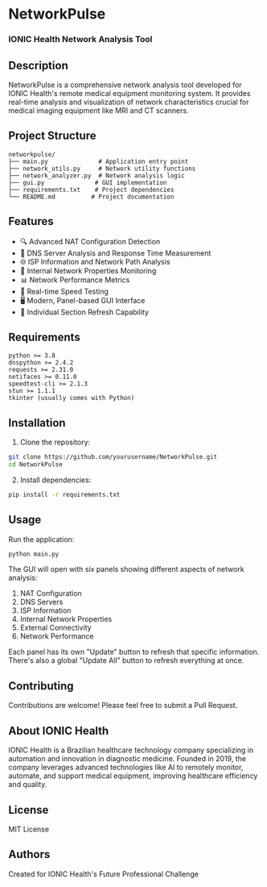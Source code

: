 # NetworkPulse

### IONIC Health Network Analysis Tool

## Description
NetworkPulse is a comprehensive network analysis tool developed for IONIC Health's remote medical equipment monitoring system. It provides real-time analysis and visualization of network characteristics crucial for medical imaging equipment like MRI and CT scanners.

## Project Structure
```
networkpulse/
├── main.py              # Application entry point
├── network_utils.py     # Network utility functions
├── network_analyzer.py  # Network analysis logic
├── gui.py              # GUI implementation
├── requirements.txt    # Project dependencies
└── README.md          # Project documentation
```

## Features
- 🔍 Advanced NAT Configuration Detection
- 📡 DNS Server Analysis and Response Time Measurement
- 🌐 ISP Information and Network Path Analysis
- 🔐 Internal Network Properties Monitoring
- 📊 Network Performance Metrics
- 🚀 Real-time Speed Testing
- 🖥️ Modern, Panel-based GUI Interface
- 🔄 Individual Section Refresh Capability

## Requirements
```
python >= 3.8
dnspython >= 2.4.2
requests >= 2.31.0
netifaces >= 0.11.0
speedtest-cli >= 2.1.3
stun >= 1.1.1
tkinter (usually comes with Python)
```

## Installation
1. Clone the repository:
```bash
git clone https://github.com/yourusername/NetworkPulse.git
cd NetworkPulse
```

2. Install dependencies:
```bash
pip install -r requirements.txt
```

## Usage
Run the application:
```bash
python main.py
```

The GUI will open with six panels showing different aspects of network analysis:
1. NAT Configuration
2. DNS Servers
3. ISP Information
4. Internal Network Properties
5. External Connectivity
6. Network Performance

Each panel has its own "Update" button to refresh that specific information. There's also a global "Update All" button to refresh everything at once.

## Contributing
Contributions are welcome! Please feel free to submit a Pull Request.

## About IONIC Health
IONIC Health is a Brazilian healthcare technology company specializing in automation and innovation in diagnostic medicine. Founded in 2019, the company leverages advanced technologies like AI to remotely monitor, automate, and support medical equipment, improving healthcare efficiency and quality.

## License
MIT License

## Authors
Created for IONIC Health's Future Professional Challenge
